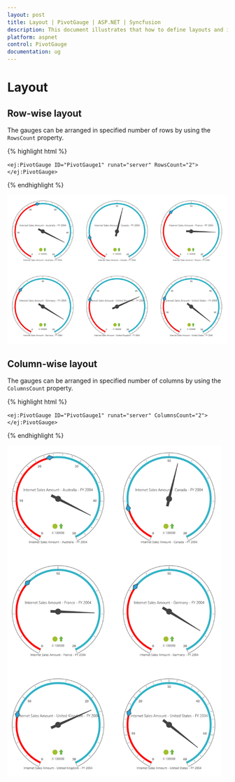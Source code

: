 ```yaml
---
layout: post
title: Layout | PivotGauge | ASP.NET | Syncfusion
description: This document illustrates that how to define layouts and its functionalities in ASP.NET PivotGauge control
platform: aspnet
control: PivotGauge
documentation: ug
---
```


# Layout

## Row-wise layout

The gauges can be arranged in specified number of rows by using the `RowsCount` property.

{% highlight html %}

    <ej:PivotGauge ID="PivotGauge1" runat="server" RowsCount="2">
    </ej:PivotGauge>

{% endhighlight %}

![](Layout_images/RowBased.png) 

## Column-wise layout

The gauges can be arranged in specified number of columns by using the `ColumnsCount` property.

{% highlight html %}

    <ej:PivotGauge ID="PivotGauge1" runat="server" ColumnsCount="2">
    </ej:PivotGauge>

{% endhighlight %}

![](Layout_images/ColumnBased.png)

